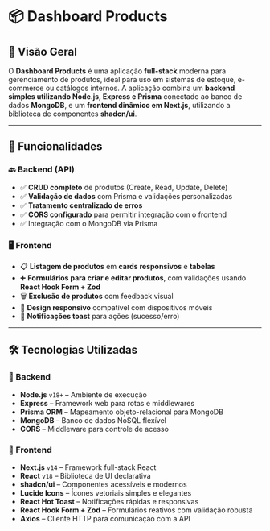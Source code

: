# 📦 Dashboard Products

## 📌 Visão Geral

O **Dashboard Products** é uma aplicação **full-stack** moderna para gerenciamento de produtos, ideal para uso em sistemas de estoque, e-commerce ou catálogos internos. A aplicação combina um **backend simples utilizando Node.js, Express e Prisma** conectado ao banco de dados **MongoDB**, e um **frontend dinâmico em Next.js**, utilizando a biblioteca de componentes **shadcn/ui**.

---

## 🚀 Funcionalidades

### 🔙 Backend (API)
- ✅ **CRUD completo** de produtos (Create, Read, Update, Delete)
- ✅ **Validação de dados** com Prisma e validações personalizadas
- ✅ **Tratamento centralizado de erros**
- ✅ **CORS configurado** para permitir integração com o frontend
- ✅ Integração com o MongoDB via Prisma

### 🖥️ Frontend
- 📋 **Listagem de produtos** em **cards responsivos** e **tabelas**
- ➕ **Formulários para criar e editar produtos**, com validações usando **React Hook Form + Zod**
- 🗑️ **Exclusão de produtos** com feedback visual
- 📱 **Design responsivo** compatível com dispositivos móveis
- 🔔 **Notificações toast** para ações (sucesso/erro)

---

## 🛠️ Tecnologias Utilizadas

### 🔧 Backend
- **Node.js** `v18+` – Ambiente de execução
- **Express** – Framework web para rotas e middlewares
- **Prisma ORM** – Mapeamento objeto-relacional para MongoDB
- **MongoDB** – Banco de dados NoSQL flexível
- **CORS** – Middleware para controle de acesso

### 🎨 Frontend
- **Next.js** `v14` – Framework full-stack React
- **React** `v18` – Biblioteca de UI declarativa
- **shadcn/ui** – Componentes acessíveis e modernos
- **Lucide Icons** – Ícones vetoriais simples e elegantes
- **React Hot Toast** – Notificações rápidas e responsivas
- **React Hook Form + Zod** – Formulários reativos com validação robusta
- **Axios** – Cliente HTTP para comunicação com a API
